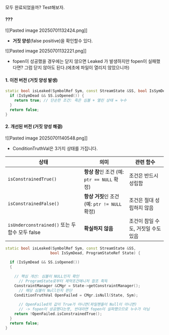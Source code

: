 
모두 완료되었을까?   Test해보자.

#### ???
![[Pasted image 20250701132424.png]]

- **거짓 양성**(false positive)을 확인할수 있다.

![[Pasted image 20250701132221.png]]
- fopen이 성공했을 경우에는 닫지 않으면 Leaked 가 발생하지만 fopen이 실패했다면?
  그럼 닫지 않아도 된다.(에초에 파일이 열리지 않았으니까)

#### 1. **이전 버전 (거짓 양성 발생)**
```cpp
static bool isLeaked(SymbolRef Sym, const StreamState &SS, bool IsSymDead) {
  if (IsSymDead && SS.isOpened()) {
    return true; // 단순한 조건: 죽은 심볼 + 열린 상태 = 누수
  }
  return false;
}
```


#### 2. **개선된 버전 (거짓 양성 해결)**

![[Pasted image 20250701140548.png]]
- ConditionTruthVal은 3가지 상태를 가집니다.

| 상태                                      | 의미                                  | 관련 함수                |
| --------------------------------------- | ----------------------------------- | -------------------- |
| `isConstrainedTrue()`                   | **항상 참**인 조건 (예: `ptr == NULL` 확정)  | 조건은 반드시 성립함          |
| `isConstrainedFalse()`                  | **항상 거짓**인 조건 (예: `ptr != NULL` 확정) | 조건은 절대 성립하지 않음       |
| `isUnderconstrained()` 또는 두 함수 모두 false | **확실하지 않음**                         | 조건이 참일 수도, 거짓일 수도 있음 |
```cpp
static bool isLeaked(SymbolRef Sym, const StreamState &SS,
                    bool IsSymDead, ProgramStateRef State) {
  
  if (IsSymDead && SS.isOpened()) 
  {
    
    // 핵심 개선: 심볼이 NULL인지 확인
      // ProgramState로부터 제약조건매니저 참조 획득
    ConstraintManager &CMgr = State->getConstraintManager();
      // 해당 심볼이 Null인지 판단
    ConditionTruthVal OpenFailed = CMgr.isNull(State, Sym);
     
	  // OpenFailed의 값이 True가 아니면(파일핸들이 Null이 아니면)
      // -> fopen이 성공했다는뜻, 반대라면 fopen이 실파했으므로 누수가 아님
    return !OpenFailed.isConstrainedTrue(); 
  }
  return false;
}

```